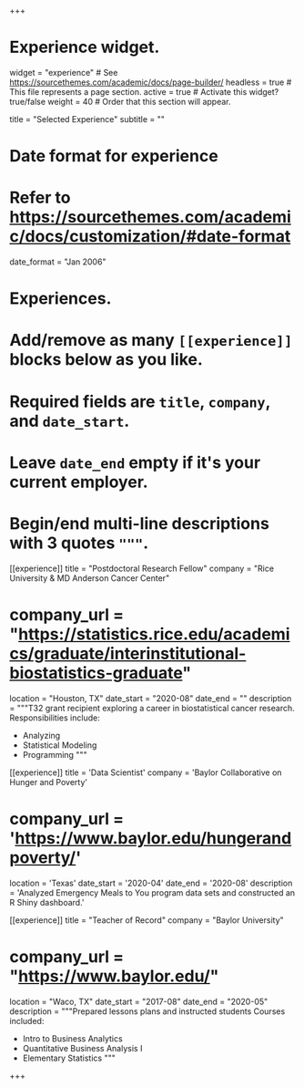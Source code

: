 +++
# Experience widget.
widget = "experience"  # See https://sourcethemes.com/academic/docs/page-builder/
headless = true  # This file represents a page section.
active = true  # Activate this widget? true/false
weight = 40  # Order that this section will appear.

title = "Selected Experience"
subtitle = ""

# Date format for experience
#   Refer to https://sourcethemes.com/academic/docs/customization/#date-format
date_format = "Jan 2006"

# Experiences.
#   Add/remove as many `[[experience]]` blocks below as you like.
#   Required fields are `title`, `company`, and `date_start`.
#   Leave `date_end` empty if it's your current employer.
#   Begin/end multi-line descriptions with 3 quotes `"""`.
[[experience]]
  title = "Postdoctoral Research Fellow"
  company = "Rice University \& MD Anderson Cancer Center"
  # company_url = "https://statistics.rice.edu/academics/graduate/interinstitutional-biostatistics-graduate"
  location = "Houston, TX"
  date_start = "2020-08"
  date_end = ""
  description = """T32 grant recipient exploring a career in biostatistical cancer research.
  Responsibilities include:

  * Analyzing
  * Statistical Modeling
  * Programming
  """

[[experience]]
  title = 'Data Scientist'
  company = 'Baylor Collaborative on Hunger and Poverty'
  # company_url = 'https://www.baylor.edu/hungerandpoverty/'
  location = 'Texas'
  date_start = '2020-04'
  date_end = '2020-08'
  description = 'Analyzed Emergency Meals to You program data sets and constructed an R Shiny dashboard.'

[[experience]]
  title = "Teacher of Record"
  company = "Baylor University"
  # company_url = "https://www.baylor.edu/"
  location = "Waco, TX"
  date_start = "2017-08"
  date_end = "2020-05"
  description = """Prepared lessons plans and instructed students
  Courses included:

  * Intro to Business Analytics
  * Quantitative Business Analysis I
  * Elementary Statistics
  """

+++
